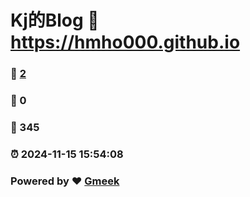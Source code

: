 # Kj的Blog :link: https://hmho000.github.io 
### :page_facing_up: [2](https://hmho000.github.io/tag.html) 
### :speech_balloon: 0 
### :hibiscus: 345 
### :alarm_clock: 2024-11-15 15:54:08 
### Powered by :heart: [Gmeek](https://github.com/Meekdai/Gmeek)
